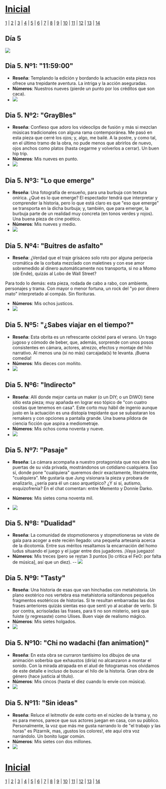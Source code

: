 # [Inicial](./index.md)

[1](dia1.md) | [2](dia2.md) | [3](dia3.md) | [4](dia4.md) | [5](dia5.md) | [6](dia6.md) | [7](dia7.md) | [8](dia8.md) | [9](dia9.md) | [10](dia10.md) | [11](dia11.md) | [12](dia12.md) | [13](dia13.md) | [14](dia14.md)
<h2>Día 5</h2>

![](dia5/0107210.png)

## **Dia 5. Nº1: "11:59:00"**
- **Reseña**: Templando la edición y bordando la actuación esta pieza nos ofrece una trepidante aventura. La intriga y la acción aseguradas.
- **Números**: Nuestros  nueves (pierde un punto por los créditos que son caca).
- ![](dia5/0107211.png)

## **Dia 5. Nº2: "GrayBles"**
- **Reseña**: Confieso que adoro los videoclips de fusión y más si mezclan músicas tradicionales con alguna rama contemporánea. Me pasó en esta pieza que cerré los ojos; y, algo, me bailé. A la postre, y como tal, en el último tramo de la obra, no pude menos que abrirlos de nuevo, ojos anchos como platos (hasta cegarme y volverlos a cerrar). Un buen hip trip.
- **Números**: Mis nueves en punto.
- ![](dia5/0107212.png)

## **Dia 5. Nº3: "Lo que emerge"**
- **Reseña**: Una fotografía de ensueño, para una burbuja con textura onírica. ¿Qué es lo que emerge? El espectador tendrá que interpretar y comprender la historia, pero lo que está claro es que "eso que emerge" se transporta en la dicha burbuja; y, también, que para emerger, la burbuja parte de un realidad muy concreta (en tonos verdes y rojos). Una buena pieza de cine poético.
- **Números**: Mis nueves y medio.
- ![](dia5/0107213.png)

## **Dia 5. Nº4: "Buitres de asfalto"**
- **Reseña**: ¿Verdad que el traje grisáceo solo roto por alguna peripecia cromática de la corbata mezclado con maletines y con ese amor sobremedido al dinero automáticamente nos transporta, si no a Momo (de Ende), quizás al Lobo de Wall Street? 

Para todo lo demás: esta pieza, rodada de cabo a rabo, con ambiente, personajes y trama. Con mayor o menor fortuna, un rock del "yo por dinero mato" interpretado al compás. Sin florituras.
- **Números**: Mis ochos justicos.
- ![](dia5/0107214.png)

## **Dia 5. Nº5: "¿Sabes viajar en el tiempo?"**
- **Reseña**: Esta obrita es un refrescante cócktel para el verano. Un trago jugoso y cómodo de beber, que, además, sorprende con unos posos consistentes en cámara, actores, atrezzo, efectos y montaje del hilo narrativo. Al menos una (si no más) carcajada(s) te levanta. ¡Buena comedia!
- **Números**: Mis dieces con moñito.
- ![](dia5/0107215.png)

## **Dia 5. Nº6: "Indirecto"**
- **Reseña**: Allí donde mejor canta un maker (o un DIY; o un DIWO) tiene sitio esta pieza; muy apañada en lograr eso tópico de "con cuatro cositas que tenemos en casa". Este corto muy hábil de ingenio aunque justo en la actuación es una distopía trepidante que se subastaran los remakers y con opciones a pantalla grande. Una buena píldora de ciencia ficción que aspira a mediometraje.
- **Números**: Mis ochos coma noventa y nueve.
- ![](dia5/0107216.png)

## **Dia 5. Nº7: "Pasaje"**
- **Reseña**: La cámara acompaña a nuestro protagonista que nos abre las puertas de su vida privada, mostrándonos un cotidiano cualquiera. Eso sí, donde pone "cualquiera" queremos decir exactamente, literalmente, "cualquiera". Me gustaría que Jung visionara la pieza y probara de analizarlo, ¿sería para él un caso arquetípico? ¿Y si sí, autismo, esquizofrenia? En el chat comentan: entre Memento y Donnie Darko.
- **Números**: Mis sietes coma noventa mil.

- ![](dia5/0107217.png)

## **Dia 5. Nº8: "Dualidad"**
- **Reseña**: La comunidad de stopmotioneros y stopmotioneras se viste de gala para acoger a este recién llegado: una pequeña artesanía acerca de la dicotomía. Entre sus méritos resaltamos la encarnación del homo ludus situando el juego y el jugar entre dos jugadores. ¡Vaya juegazo!  
- **Números**: Mis treces (pero se restan 3 puntos [lo critíca el FeO: por falta de música], así que un diez).
-- ![](dia5/0107218.png)

## **Dia 5. Nº9: "Tasty"**
- **Reseña**: Una historia de esas que van hinchadas con metahistoria. Un plano exotérico nos vertebra esa metahistoria soltándonos pequeños fragmentos esotéricos de historias. Si te resultan embarradas las dos frases anteriores quizás sientas eso que sentí yo al acabar de verlo. Si por contra, acrisoladas las frases, para ti no son misterio, será que fuiste (y regresaste) como Ulises. Buen viaje de realismo mágico.
- **Números**: Mis sietes holgados.
- ![](dia5/0107219.png)


## **Dia 5. Nº10: "Chi no wadachi (fan animation)"**
- **Reseña**: En esta obra se curraron tantísimo los dibujos de una animación soberbia que exhaustos (diría) no alcanzaron a montar el sonido. Con la mirada atrapada en el alud de fotogramas nos olvidamos de este detalle e incluso de buscar el hilo de la historia. Gran obra de género (hace justicia al título).
- **Números**: Mis cincos (hasta el díez cuando lo envíe con música).
- ![](dia5/01072110.png)


## **Dia 5. Nº11: "Sin ideas"**
- **Reseña**: Reluce el leitmotiv de este corto en el núcleo de la trama y, no es para menos, parece que sus actores juegan en casa, con su público. Personalmente, la voz que más me gusta narrando lo de "el trabajo y las horas" es Pizarnik, mas, ¡gustos los colores!, ete aquí otra voz narrándolo. Un bonito lugar común.
- **Números**: Mis sietes con dos millones.
- ![](dia5/01072111.png)


# [Inicial](./index.md)

[1](dia1.md) | [2](dia2.md) | [3](dia3.md) | [4](dia4.md) | [5](dia5.md) | [6](dia6.md) | [7](dia7.md) | [8](dia8.md) | [9](dia9.md) | [10](dia10.md) | [11](dia11.md) | [12](dia12.md) | [13](dia13.md) | [14](dia14.md)
